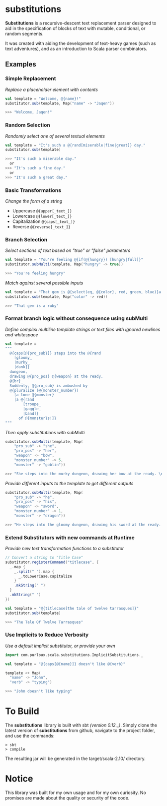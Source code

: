 substitutions
=============

**Substitutions** is a recursive-descent text replacement parser designed to aid in the specification of blocks of text with mutable, conditional, or random segments.

It was created with aiding the development of text-heavy games (such as text adventures), and as an introduction to Scala parser combinators.

## Examples ##

### Simple Replacement ###
*Replace a placeholder element with contents*

```scala
val template = "Welcome, @{name}!"
substitutor.sub(template, Map("name" -> "Jaqen"))

>>> "Welcome, Jaqen!"
```

### Random Selection ###
*Randomly select one of several textual elements*

```scala
val template = "It's such a @{rand[miserable|fine|great]} day."
substitutor.sub(template)

>>> "It's such a miserable day."
  or 
>>> "It's such a fine day."
  or
>>> "It's such a great day."
```

### Basic Transformations ###
*Change the form of a string*

- Uppercase `@{upper[_text_]}`
- Lowercase `@{lower[_text_]}`
- Capitalization `@{caps[_text_]}`
- Reverse `@{reverse[_text_]}`

### Branch Selection ###
*Select sections of text based on "true" or "false" parameters*

```scala
val template = "You're feeling @{if(@{hungry}) [hungry|full]}"
substitutor.subMulti(template, Map("hungry" -> true))

>>> "You're feeling hungry"
```

*Match against several possible inputs*

```scala
val template = "That gem is @{select(eq, @{color}, red, green, blue)[a ruby|an emerald|a sapphire]}"
substitutor.sub(template, Map("color" -> red))

>>> "That gem is a ruby" 
```

### Format branch logic without consequence using subMulti ###
*Define complex multiline template strings or text files with ignored newlines and whitespace*

```scala
val template = 
"""
  @{caps[@{pro_sub}]} steps into the @{rand
    [gloomy_
    |murky_
    |dank]}
  dungeon,
  drawing @{pro_pos} @{weapon} at the ready. 
  @{br}_
  Suddenly, @{pro_sub} is ambushed by
  @{pluralize (@{monster_number})
    [a lone @{monster}
    |a @{rand
        [troupe_
        |gaggle_
        |band]}
      of @{monster}s!]}
"""
```

*Then apply substitutions with subMulti*

```scala
substitutor.subMulti(template, Map(
	"pro_sub" -> "she",
	"pro_pos" -> "her",
	"weapon" -> "bow",
	"monster_number" -> 5,
	"monster" -> "goblin"))

>>> "She steps into the murky dungeon, drawing her bow at the ready. \nSuddenly, she is ambushed by a gaggle of goblins!"
```

*Provide different inputs to the template to get different outputs*

```scala
substitutor.subMulti(template, Map(
	"pro_sub" -> "he",
	"pro_pos" -> "his",
	"weapon" -> "sword",
	"monster_number" -> 1,
	"monster" -> "dragon"))

>>> "He steps into the gloomy dungeon, drawing his sword at the ready. \nSuddenly, he is ambushed by a lone dragon!"
```

### Extend Substitutors with new commands at Runtime ###
*Provide new text transformation functions to a substitutor*

```scala
// Convert a string to "Title Case"
substitutor.registerCommand("titlecase", {
  _.map { 
    _.split(" ").map {
      _.toLowerCase.capitalize
    }
    .mkString(" ")
  }
  .mkString(" ")
})

val template = "@{titlecase[the tale of twelve tarrasques]}"
substitutor.sub(template)

>>> "The Tale Of Twelve Tarrasques" 
```

### Use Implicits to Reduce Verbosity ###
*Use a default implicit substitutor, or provide your own*

```scala
import com.purloux.scala.substitutions.ImplicitSubstitutions._

val template = "@{caps[@{name}]} doesn't like @{verb}" 

template <+ Map(
  "name" -> "John",
  "verb" -> "typing")

>>> "John doesn't like typing"
```


To Build
========

The **substitutions** library is built with sbt *(version 0.12._)*. Simply clone the latest version of **substitutions** from github, navigate to the project folder, and use the commands:

    > sbt
    > compile

The resulting jar will be generated in the target/scala-2.10/ directory.


Notice
======

This library was built for my own usage and for my own curiosity. No promises are made about the quality or security of the code. 
